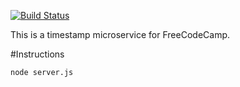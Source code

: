 [![Build Status](https://travis-ci.org/xz64/timestamp-microservice.svg?branch=dev)](https://travis-ci.org/xz64/timestamp-microservice)

This is a timestamp microservice for FreeCodeCamp.

#Instructions

`node server.js`
